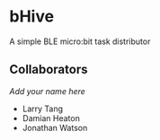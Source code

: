 # bHive
A simple BLE micro:bit task distributor

## Collaborators
*Add your name here*
- Larry Tang
- Damian Heaton
- Jonathan Watson
